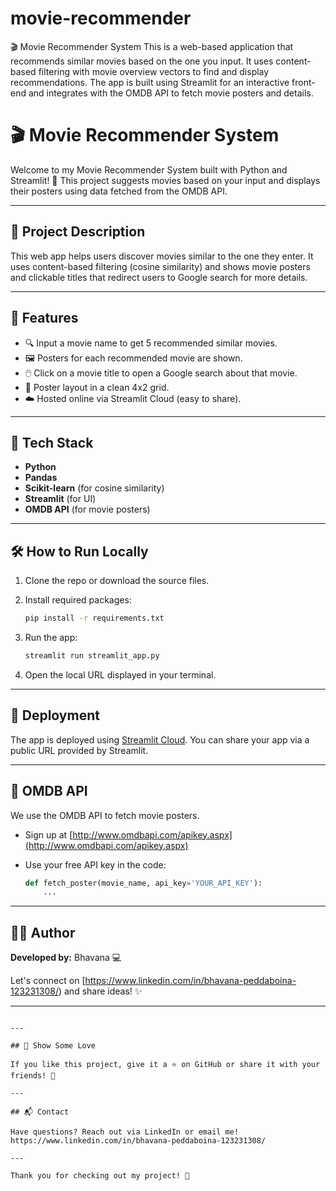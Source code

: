 # movie-recommender
🎬 Movie Recommender System This is a web-based application that recommends similar movies based on the one you input. It uses content-based filtering with movie overview vectors to find and display recommendations. The app is built using Streamlit for an interactive front-end and integrates with the OMDB API to fetch movie posters and details.
# 🎬 Movie Recommender System

Welcome to my Movie Recommender System built with Python and Streamlit! 🚀 This project suggests movies based on your input and displays their posters using data fetched from the OMDB API.

---

## 📌 Project Description

This web app helps users discover movies similar to the one they enter. It uses content-based filtering (cosine similarity) and shows movie posters and clickable titles that redirect users to Google search for more details.

---

## 🔧 Features

* 🔍 Input a movie name to get 5 recommended similar movies.
* 🖼️ Posters for each recommended movie are shown.
* 🖱️ Click on a movie title to open a Google search about that movie.
* 🧱 Poster layout in a clean 4x2 grid.
* ☁️ Hosted online via Streamlit Cloud (easy to share).

---

## 🧠 Tech Stack

* **Python**
* **Pandas**
* **Scikit-learn** (for cosine similarity)
* **Streamlit** (for UI)
* **OMDB API** (for movie posters)

---

## 🛠️ How to Run Locally

1. Clone the repo or download the source files.
2. Install required packages:

   ```bash
   pip install -r requirements.txt
   ```
3. Run the app:

   ```bash
   streamlit run streamlit_app.py
   ```
4. Open the local URL displayed in your terminal.

---

## 🔗 Deployment

The app is deployed using [Streamlit Cloud](https://streamlit.io/cloud). You can share your app via a public URL provided by Streamlit.

---

## 📎 OMDB API

We use the OMDB API to fetch movie posters.

* Sign up at [http://www.omdbapi.com/apikey.aspx](http://www.omdbapi.com/apikey.aspx)
* Use your free API key in the code:

  ```python
  def fetch_poster(movie_name, api_key='YOUR_API_KEY'):
      ...
  ```

---

## 🙋‍♂️ Author

**Developed by:** Bhavana 💻

Let's connect on [https://www.linkedin.com/in/bhavana-peddaboina-123231308/) and share ideas! ✨

---

```

---

## 📢 Show Some Love

If you like this project, give it a ⭐ on GitHub or share it with your friends! 🥳

---

## 📬 Contact

Have questions? Reach out via LinkedIn or email me!
https://www.linkedin.com/in/bhavana-peddaboina-123231308/

---

Thank you for checking out my project! 🎉

